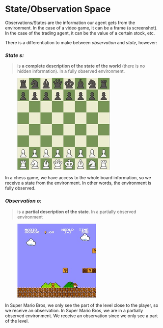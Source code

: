 # State/Observation Space

Observations/States are the information our agent gets from the environment. In the case of a video game, it can be a frame (a screenshot). In the case of the trading agent, it can be the value of a certain stock, etc.

There is a differentiation to make between _observation_ and _state_, however:

### _**State s:**_

> is **a complete description of the state of the world** (there is no hidden information). In a fully observed environment.

<figure><img src="../.gitbook/assets/2 (1).jpeg" alt=""><figcaption></figcaption></figure>

In a chess game, we have access to the whole board information, so we receive a state from the environment. In other words, the environment is fully observed.

### _**Observation o:**_

> is a **partial description of the state**. In a partially observed environment

<figure><img src="../.gitbook/assets/3 (1).jpeg" alt=""><figcaption></figcaption></figure>

In Super Mario Bros, we only see the part of the level close to the player, so we receive an observation. In Super Mario Bros, we are in a partially observed environment. We receive an observation since we only see a part of the level.
